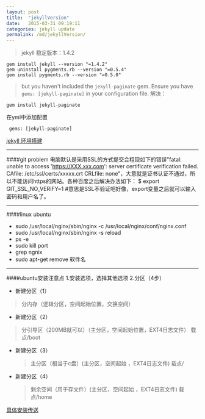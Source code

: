 ```yaml
---
layout: post
title:  "jekyllVersion"
date:   2015-03-31 09:19:11
categories: jekyll update
permalink: /md/jekyllVersion/
---
```

>jekyll 稳定版本：1.4.2

```
gem install jekyll --version "=1.4.2"
gem uninstall pygments.rb --version "=0.5.4"
gem install pygments.rb --version "=0.5.0"
```

>  but you haven't included the `jekyll-paginate` gem. Ensure you have `gems: [jekyll-paginate]` in your configuration file.
解决：

```
gem install jekyll-paginate

```

在yml中添加配置

```
 gems: [jekyll-paginate]

```


[jekyll-gh]:https://github.com/mojombo/jekyll
[jekyll]: http://jekyllrb.com
[jekyll 环境搭建](http://poly.emptystack.net/docs/installation/)

---
####git problem
电脑默认是采用SSL的方式提交会粗现如下的错误"fatal: unable to access 'https://XXX.xxx.com': server certificate verification failed. CAfile: /etc/ssl/certs/xxxxx.crt CRLfile: none"，大意就是证书认证不通过，所以不能访问https的网站。各种百度之后解决办法如下：
$ export GIT_SSL_NO_VERIFY=1 #意思是SSL不验证吧好像，export变量之后就可以输入密码和用户名了。

---
####linux ubuntu
- sudo /usr/local/nginx/sbin/nginx -c /usr/local/nginx/conf/nginx.conf
- sudo /usr/local/nginx/sbin/nginx -s reload
- ps -e
- sudo kill port
- grep ngnix
-  sudo apt-get remove 软件名

---

####ubuntu安装注意点
1.安装选项，选择其他选项
2.分区（4步）

- 新建分区（1）
 > 分内存（逻辑分区，空间起始位置，交换空间）
 
- 新建分区（2）

 > 分引导区（200MB就可以）（主分区，空间起始位置，EXT4日志文件）
 > 载点/boot
 
- 新建分区（3）

	> 主分区（相当于c盘）(主分区，空间起始 ，EXT4日志文件)
	> 载点/

- 新建分区（4）

	> 剩余空间（用于存文件）(主分区，空间起始 ，EXT4日志文件)
	> 载点/home
	
[具体安装传送](http://jingyan.baidu.com/article/76a7e409bea83efc3b6e1507.html)
